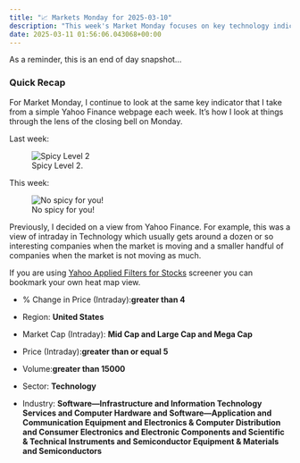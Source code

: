 ```yaml
---
title: "📈 Markets Monday for 2025-03-10"
description: "This week's Market Monday focuses on key technology indicators from Yahoo Finance."
date: 2025-03-11 01:56:06.043068+00:00
---
```


<!-- buttondown-editor-mode: fancy --><p>As a reminder, this is an end of day snapshot…</p><h3 data-pm-slice="1 1 []">Quick Recap</h3><p>For Market Monday, I continue to look at the same key indicator that I take from a simple Yahoo Finance webpage each week. It’s how I look at things through the lens of the closing bell on Monday.</p><p>Last week:</p><figure><img src="https://assets.buttondown.email/images/32aed472-be11-4533-84d4-cc0791509c97.png?w=960&amp;fit=max" alt="Spicy Level 2" draggable="false"><figcaption>Spicy Level 2.</figcaption></figure><p>This week:</p><figure><img src="https://assets.buttondown.email/images/137d4d8c-319b-4837-8ae1-fbe9680f1a2e.png?w=960&amp;fit=max" alt="No spicy for you!" draggable="false"><figcaption>No spicy for you!</figcaption></figure><p>Previously, I decided on a view from Yahoo Finance. For example, this was a view of intraday in Technology which usually gets around a dozen or so interesting companies when the market is moving and a smaller handful of companies when the market is not moving as much.</p><p>If you are using <a target="_blank" rel="noopener noreferrer nofollow" href="https://finance.yahoo.com/research-hub/screener/">Yahoo Applied Filters for Stocks</a> screener you can bookmark your own heat map view.</p><ul><li><p>% Change in Price (Intraday):<strong>greater than 4</strong></p></li><li><p>Region: <strong>United States</strong></p></li><li><p>Market Cap (Intraday): <strong>Mid Cap and Large Cap and Mega Cap</strong></p></li><li><p>Price (Intraday):<strong>greater than or equal 5</strong></p></li><li><p>Volume:<strong>greater than 15000</strong></p></li><li><p>Sector: <strong>Technology</strong></p></li><li><p>Industry: <strong>Software—Infrastructure and Information Technology Services and Computer Hardware and Software—Application and Communication Equipment and Electronics &amp; Computer Distribution and Consumer Electronics and Electronic Components and Scientific &amp; Technical Instruments and Semiconductor Equipment &amp; Materials and Semiconductors</strong></p></li></ul>